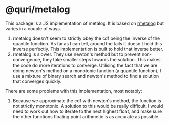 # @quri/metalog
This package is a JS implementation of metalog. It is based on [rmetalog](https://github.com/isaacfab/rmetalog) but varies in a couple of ways.

1. rmetalog doesn't seem to strictly obey the cdf being the inverse of the quantile function. As far as I can tell, around the tails it doesn't hold this
inverse perfectly. This implementation is built to hold that inverse better.
2. rmetalog is slower. They use newton's method but to prevent non-convergence, they take smaller steps towards the solution. This makes the code do more
iterations to converge. Utilising the fact that we are doing newton's method on a monotonic function (a quantile function), I use a mixture of binary search
and newton's method to find a solution that converges quickly.

There are some problems with this implementation, most notably:
1. Because we approximate the cdf with newton's method, the function is not strictly monotonic. A solution to this would be really difficult. I would need
to work out how to iterate to the next highest float, and make sure the other functions floating point arithmetic is as accurate as possible.
